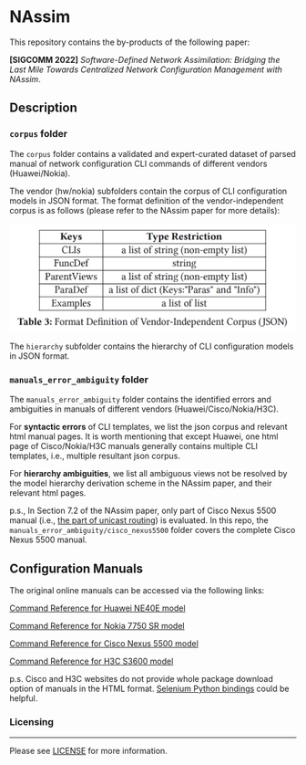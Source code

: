 # NAssim

This repository contains the by-products of the following paper: 

**[SIGCOMM 2022]** *Software-Defined Network Assimilation: Bridging the Last Mile Towards Centralized Network Configuration Management with NAssim*. 


## Description

### `corpus` folder

The `corpus` folder contains a validated and expert-curated dataset of parsed manual of network configuration CLI commands of different vendors (Huawei/Nokia). 

The vendor (hw/nokia) subfolders contain the corpus of CLI configuration models in JSON format. The format definition of the vendor-independent corpus is as follows (please refer to the NAssim paper for more details): 

<div align="center">
<img src="./assets/corpusformat.png">
</div>

The `hierarchy` subfolder contains the hierarchy of CLI configuration models in JSON format. 


### `manuals_error_ambiguity` folder

The `manuals_error_ambiguity` folder contains the identified errors and ambiguities in manuals of different vendors (Huawei/Cisco/Nokia/H3C). 

For **syntactic errors** of CLI templates, we list the json corpus and relevant html manual pages. 
It is worth mentioning that except Huawei, one html page of Cisco/Nokia/H3C manuals generally contains multiple CLI templates, i.e., multiple resultant json corpus. 

For **hierarchy ambiguities**, we list all ambiguous views not be resolved by the model hierarchy derivation scheme in the NAssim paper, and their relevant html pages.  

p.s., In Section 7.2 of the NAssim paper, only part of Cisco Nexus 5500 manual (i.e., [the part of unicast routing](https://www.cisco.com/c/en/us/td/docs/switches/datacenter/nexus5500/sw/command/reference/unicast/n5500-ucast-cr.html)) is evaluated. In this repo, the `manuals_error_ambiguity/cisco_nexus5500` folder covers the complete Cisco Nexus 5500 manual.

## Configuration Manuals 

The original online manuals can be accessed via the following links:

[Command Reference for Huawei NE40E model](https://support.huawei.com/hedex/hdx.do?docid=EDOC1100218869&lang=en&idPath=24030814%7C9856750%7C22715517%7C9858933%7C15837)

[Command Reference for Nokia 7750 SR model](https://documentation.nokia.com/cgi-bin/doc_list.pl)

[Command Reference for Cisco Nexus 5500 model](https://www.cisco.com/c/en/us/support/switches/nexus-5000-series-switches/products-command-reference-list.html)

[Command Reference for H3C S3600 model](http://www.h3c.com/en/Support/Resource_Center/HK/Switches/H3C_S3600/H3C_S3600_Series_Switches/Technical_Documents/Command/Command/H3C_S3600_CM-Release_1510(V1.04)/)

p.s. Cisco and H3C websites do not provide whole package download option of manuals in the HTML format. [Selenium Python bindings](https://selenium-python.readthedocs.io/) could be helpful. 

### Licensing
---
Please see [LICENSE](./LICENSE) for more information.